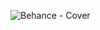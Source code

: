 ![Behance - Cover](https://user-images.githubusercontent.com/56725319/161085612-418b0f5b-b36d-4ea2-9b59-a51a387509dc.png)
